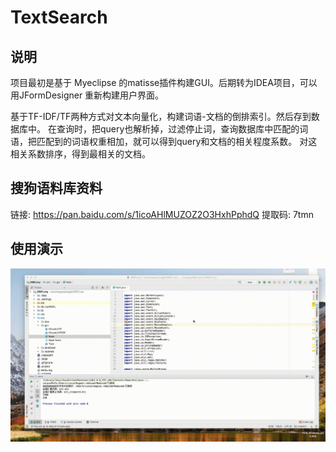 # TextSearch
## 说明
项目最初是基于 Myeclipse 的matisse插件构建GUI。后期转为IDEA项目，可以用JFormDesigner 重新构建用户界面。

基于TF-IDF/TF两种方式对文本向量化，构建词语-文档的倒排索引。然后存到数据库中。
在查询时，把query也解析掉，过滤停止词，查询数据库中匹配的词语，把匹配到的词语权重相加，就可以得到query和文档的相关程度系数。
对这相关系数排序，得到最相关的文档。

## 搜狗语料库资料
链接: https://pan.baidu.com/s/1icoAHlMUZOZ2O3HxhPphdQ 提取码: 7tmn

## 使用演示
![](https://github.com/caserwin/TextSearch/raw/master/data/text_search_demo.gif)